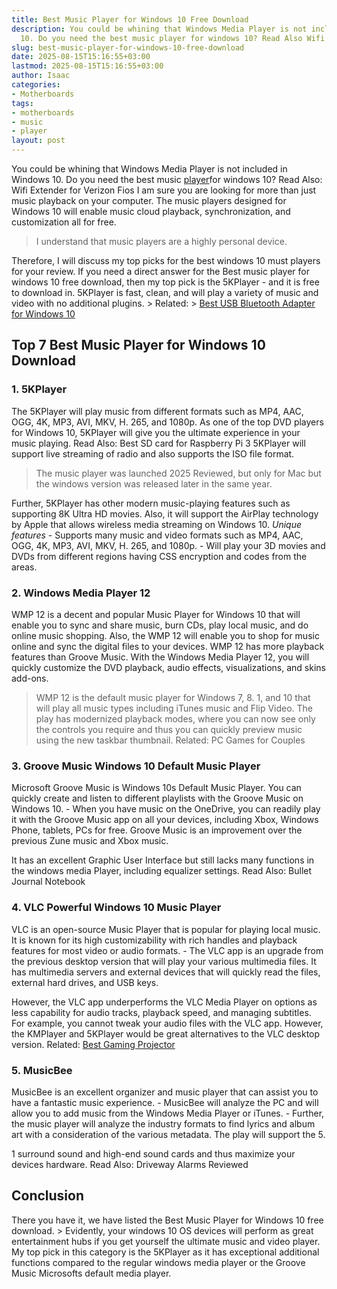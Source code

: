 ```yaml
---
title: Best Music Player for Windows 10 Free Download
description: You could be whining that Windows Media Player is not included in Windows
  10. Do you need the best music player for windows 10? Read Also Wifi Extender for...
slug: best-music-player-for-windows-10-free-download
date: 2025-08-15T15:16:55+03:00
lastmod: 2025-08-15T15:16:55+03:00
author: Isaac
categories:
- Motherboards
tags:
- motherboards
- music
- player
layout: post
---
```

You could be whining that Windows Media Player is not included in Windows 10. Do you need the best music [player](https://pestpolicy.com/best-record-player-under-100/)for windows 10? Read Also: Wifi Extender for Verizon Fios I am sure you are looking for more than just music playback on your computer. The music players designed for Windows 10 will enable music cloud playback, synchronization, and customization all for free.

> I understand that music players are a highly personal device.

Therefore, I will discuss my top picks for the best windows 10 must players for your review. If you need a direct answer for the Best music player for windows 10 free download, then my top pick is the 5KPlayer - and it is free to download in. 5KPlayer is fast, clean, and will play a variety of music and video with no additional plugins. > Related: > [Best USB Bluetooth Adapter for Windows 10](https://pestpolicy.com/best-usb-bluetooth-adapter-for-windows-10/)

##  Top 7 Best Music Player for Windows 10 Download

###  1. 5KPlayer

The 5KPlayer will play music from different formats such as MP4, AAC, OGG, 4K, MP3, AVI, MKV, H. 265, and 1080p. As one of the top DVD players for Windows 10, 5KPlayer will give you the ultimate experience in your music playing. Read Also: Best SD card for Raspberry Pi 3 5KPlayer will support live streaming of radio and also supports the ISO file format.

> The music player was launched 2025 Reviewed, but only for Mac but the windows version was released later in the same year.

Further, 5KPlayer has other modern music-playing features such as supporting 8K Ultra HD movies. Also, it will support the AirPlay technology by Apple that allows wireless media streaming on Windows 10. *Unique features* - Supports many music and video formats such as MP4, AAC, OGG, 4K, MP3, AVI, MKV, H. 265, and 1080p. - Will play your 3D movies and DVDs from different regions having CSS encryption and codes from the areas.

###  2. Windows Media Player 12

WMP 12 is a decent and popular Music Player for Windows 10 that will enable you to sync and share music, burn CDs, play local music, and do online music shopping. Also, the WMP 12 will enable you to shop for music online and sync the digital files to your devices. WMP 12 has more playback features than Groove Music. With the Windows Media Player 12, you will quickly customize the DVD playback, audio effects, visualizations, and skins add-ons.

> WMP 12 is the default music player for Windows 7, 8. 1, and 10 that will play all music types including iTunes music and Flip Video. The play has modernized playback modes, where you can now see only the controls you require and thus you can quickly preview music using the new taskbar thumbnail. Related: PC Games for Couples

###  3. Groove Music  Windows 10 Default Music Player

Microsoft Groove Music is Windows 10s Default Music Player. You can quickly create and listen to different playlists with the Groove Music on Windows 10. - When you have music on the OneDrive, you can readily play it with the Groove Music app on all your devices, including Xbox, Windows Phone, tablets, PCs for free. Groove Music is an improvement over the previous Zune music and Xbox music.

It has an excellent Graphic User Interface but still lacks many functions in the windows media Player, including equalizer settings. Read Also: Bullet Journal Notebook

###  4. VLC  Powerful Windows 10 Music Player

VLC is an open-source Music Player that is popular for playing local music. It is known for its high customizability with rich handles and playback features for most video or audio formats. - The VLC app is an upgrade from the previous desktop version that will play your various multimedia files. It has multimedia servers and external devices that will quickly read the files, external hard drives, and USB keys.

However, the VLC app underperforms the VLC Media Player on options as less capability for audio tracks, playback speed, and managing subtitles. For example, you cannot tweak your audio files with the VLC app. However, the KMPlayer and 5KPlayer would be great alternatives to the VLC desktop version. Related: [Best Gaming Projector](https://pestpolicy.com/best-gaming-projector/)

###  5. MusicBee

MusicBee is an excellent organizer and music player that can assist you to have a fantastic music experience. - MusicBee will analyze the PC and will allow you to add music from the Windows Media Player or iTunes. - Further, the music player will analyze the industry formats to find lyrics and album art with a consideration of the various metadata. The play will support the 5.

1 surround sound and high-end sound cards and thus maximize your devices hardware. Read Also: Driveway Alarms Reviewed

##  Conclusion

There you have it, we have listed the Best Music Player for Windows 10 free download. > Evidently, your windows 10 OS devices will perform as great entertainment hubs if you get yourself the ultimate music and video player. My top pick in this category is the 5KPlayer as it has exceptional additional functions compared to the regular windows media player or the Groove Music Microsofts default media player.
